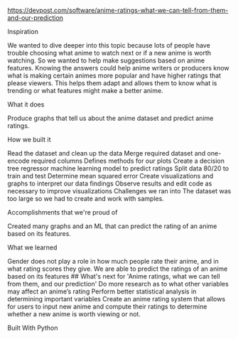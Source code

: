 https://devpost.com/software/anime-ratings-what-we-can-tell-from-them-and-our-prediction

Inspiration

We wanted to dive deeper into this topic because lots of people have trouble choosing what anime to watch next or if a new anime is worth watching. So we wanted to help make suggestions based on anime features. Knowing the answers could help anime writers or producers know what is making certain animes more popular and have higher ratings that please viewers. This helps them adapt and allows them to know what is trending or what features might make a better anime.

What it does

Produce graphs that tell us about the anime dataset and predict anime ratings.

How we built it

Read the dataset and clean up the data
Merge required dataset and one-encode required columns
Defines methods for our plots
Create a decision tree regressor machine learning model to predict ratings
Split data 80/20 to train and test
Determine mean squared error
Create visualizations and graphs to interpret our data findings
Observe results and edit code as necessary to improve visualizations
Challenges we ran into
The dataset was too large so we had to create and work with samples.

Accomplishments that we're proud of

Created many graphs and an ML that can predict the rating of an anime based on its features.

What we learned

Gender does not play a role in how much people rate their anime, and in what rating scores they give.
We are able to predict the ratings of an anime based on its features ## What's next for 'Anime ratings, what we can tell from them, and our prediction'
Do more research as to what other variables may affect an anime’s rating
Perform better statistical analysis in determining important variables
Create an anime rating system that allows for users to input new anime and compute their ratings to determine whether a new anime is worth viewing or not.

Built With Python
